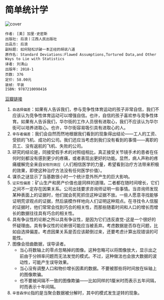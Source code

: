 # 简单统计学
![cover](https://img3.doubanio.com/view/subject/l/public/s29608291.jpg)

    作者: [美] 加里·史密斯 
    出版社: 后浪丨江西人民出版社
    出品方: 后浪
    副标题: 如何轻松识破一本正经的胡说八道
    原作名: Standard Deviations:Flawed Assumptions,Tortured Data,and Other Ways to Lie with Statistics
    译者: 刘清山 
    出版年: 2018-1
    页数: 376
    定价: 58.00元
    装帧: 平装
    ISBN: 9787210098416

[豆瓣链接](https://book.douban.com/subject/27197865/)

1. `自选择偏差`：如果有人告诉我们，参与竞争性体育运动的孩子非常自信，我们不应该认为竞争性体育运动可以增强自信。也许，自信的孩子喜欢参与竞争性体育。如果有人告诉我们，华尔街的工作人员很有进取心，我们不应该认为华尔街可以培养进取心。也许，华尔街容易吸引具有进取心的人。
1. `幸存者偏差`：我们会自然而然地根据我们看到的现象得出结论——工人的工资、受损的飞机、成功的公司。我们还应当考虑到我们没有看到的事情——离职的员工、没有返航的飞机、失败的公司。
1. 研究的结论是，同接受假手术的对照组相比，真正接受关节镜手术的患者在任何时刻都没有感到更少的疼痛，或者表现出更好的功能。显然，病人声称的疼痛缓解完全来自`安慰剂效应`（人们相信医学的力量，希望看到治疗方法带来积极的效果，即使这种治疗方法没有任何医学价值）。
1. 谋杀之谜显示了当基数很小时一个统计意外所产生的巨大影响。
1. `证实性偏差`：矿山生产和房产价值也是同样的道理。二者都在随时间增长，它们之间不一定存在因果关系。公司出钱要求咨询师证明一些事情。当咨询师发现某种表面上的证据时，他们就会死死抓住这种证据不放。一些人愿意寻找能够证明荒谬观点的证据，然后装模作样地向人们证明这种观点。在寻找令人信服的证据时，他们常常会找到巧合的相关性，而那些随着时间和人口的增长而增长的数据往往具有巧合的相关性。
1. 具有争议性的论断之所以具有争议性，是因为它们违反直觉-这是一个很好的怀疑理由。具有争议性的论断很可能应当被丢弃。考虑数据是否存在问题，比如自选择偏差。考虑因果关系是否应该颠倒过来，还要考虑计算出现错误的可能性。
1. 图像会扭曲数据，误导读者。
    - 当心将数轴上的零点忽略掉的图像。这种忽略可以将图像放大，显示出之前由于分辨率问题而无法发觉的模式。不过，这种做法也会放大数据的波动性，可能产生误导效果。
    - 当心没有调整人口和物价增长因素的数据。不要被那些将时间放在纵轴上的图像欺骗。
    - 也不要被间隔不一致的图像欺骗——比如同样的1厘米时而表示五年间隔，时而表示十年间隔。
1. `辛普森悖论`指的是当聚合数据被分解时，其中的模式发生逆转的现象。